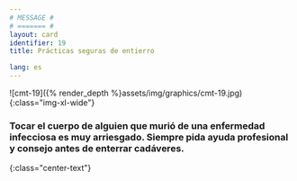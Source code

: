 ```yaml
---
# MESSAGE #
# ======= #
layout: card
identifier: 19
title: Prácticas seguras de entierro

lang: es
---
```


![cmt-19]({% render_depth %}assets/img/graphics/cmt-19.jpg){:class="img-xl-wide"}

### Tocar el cuerpo de alguien que murió de una enfermedad infecciosa es muy arriesgado. Siempre pida ayuda profesional y consejo antes de enterrar cadáveres.
{:class="center-text"}